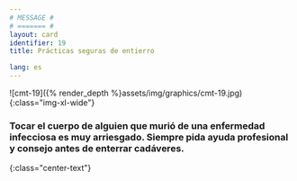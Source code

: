 ```yaml
---
# MESSAGE #
# ======= #
layout: card
identifier: 19
title: Prácticas seguras de entierro

lang: es
---
```


![cmt-19]({% render_depth %}assets/img/graphics/cmt-19.jpg){:class="img-xl-wide"}

### Tocar el cuerpo de alguien que murió de una enfermedad infecciosa es muy arriesgado. Siempre pida ayuda profesional y consejo antes de enterrar cadáveres.
{:class="center-text"}